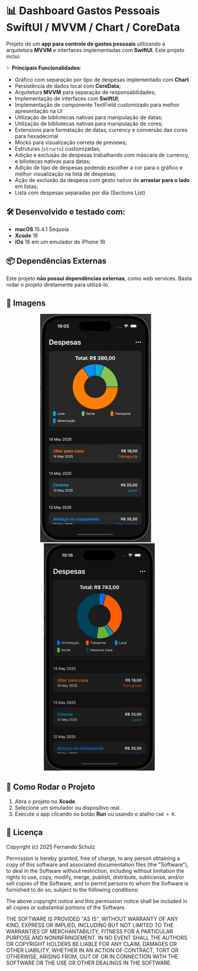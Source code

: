 # 📊 Dashboard Gastos Pessoais SwiftUI / MVVM / Chart / CoreData

Projeto de um **app para controle de gastos pessoais** utilizando a arquitetura **MVVM** e interfaces implementadas com **SwiftUI**. Este projeto inclui:

✨ **Principais Funcionalidades**:
- Gráfico com separação por tipo de despesas implementado com **Chart**
- Persistência de dados local com **CoreData**;
- Arquitetura **MVVM** para separação de responsabilidades;
- Implementação de interfaces com **SwiftUI**;
- Implementação de componente TextField customizado para melhor apresentação na UI
- Utilização de bibliotecas nativas para manipulação de datas;
- Utilização de bibliotecas nativas para manipulação de cores;
- Extensions para formatação de datas, currency e conversão das cores para hexadecimal
- Mocks para visualização correta de previews;
- Estruturas (`structs`) customizadas;
- Adição e exclusão de despesas trabalhando com máscara de currency, e biliotecas nativas para datas;
- Adição de tipo de despesas podendo escolher a cor para o gráfico e melhor visualização na lista de despesas;
- Ação de exclusão da despesa com gesto nativo de **arrastar para o lado** em listas;
- Lista com despesas separadas por dia (Sections List)

## 🛠 Desenvolvido e testado com:
- **macOS** 15.4.1 Sequoia
- **Xcode** 16
- **iOs** 18 em um emulador de iPhone 16

## 📦 Dependências Externas
Este projeto **não possui dependências externas**, como web services. Basta rodar o projeto diretamente para utilizá-lo.

## 📸 Imagens

<p align="center">
  <img src="dashboard-gastos-pessoais-swiftui/dashboard-gastos-pessoais-swiftui/Assets.xcassets/demo-dashboard-despesas.dataset/demo-dashboard-despesas.gif" alt="GIF do App" width="300" style="margin-right: 20px;"/>
  <img src="dashboard-gastos-pessoais-swiftui/dashboard-gastos-pessoais-swiftui/Assets.xcassets/print-dashboard.imageset/print-dashboard.png" alt="Adição de Tarefa" width="300"/>
</p>

## 🚀 Como Rodar o Projeto
1. Abra o projeto no **Xcode**.
2. Selecione um simulador ou dispositivo real.
3. Execute o app clicando no botão **Run** ou usando o atalho `Cmd + R`.

## 📄 Licença

Copyright (c) 2025 Fernando Schulz

Permission is hereby granted, free of charge, to any person obtaining a copy of this software and associated documentation files (the "Software"), to deal in the Software without restriction, including without limitation the rights to use, copy, modify, merge, publish, distribute, sublicense, and/or sell copies of the Software, and to permit persons to whom the Software is furnished to do so, subject to the following conditions:

The above copyright notice and this permission notice shall be included in all copies or substantial portions of the Software.

THE SOFTWARE IS PROVIDED "AS IS", WITHOUT WARRANTY OF ANY KIND, EXPRESS OR IMPLIED, INCLUDING BUT NOT LIMITED TO THE WARRANTIES OF MERCHANTABILITY, FITNESS FOR A PARTICULAR PURPOSE AND NONINFRINGEMENT. IN NO EVENT SHALL THE AUTHORS OR COPYRIGHT HOLDERS BE LIABLE FOR ANY CLAIM, DAMAGES OR OTHER LIABILITY, WHETHER IN AN ACTION OF CONTRACT, TORT OR OTHERWISE, ARISING FROM, OUT OF OR IN CONNECTION WITH THE SOFTWARE OR THE USE OR OTHER DEALINGS IN THE SOFTWARE.
